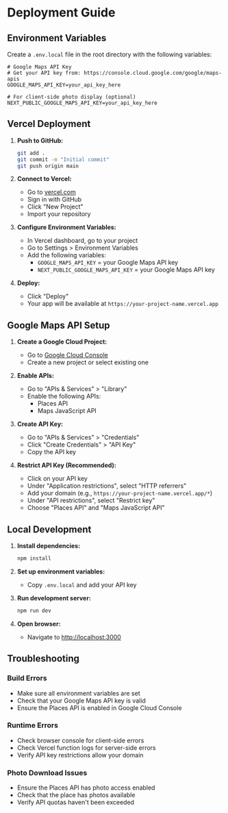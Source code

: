 # Deployment Guide

## Environment Variables

Create a `.env.local` file in the root directory with the following variables:

```env
# Google Maps API Key
# Get your API key from: https://console.cloud.google.com/google/maps-apis
GOOGLE_MAPS_API_KEY=your_api_key_here

# For client-side photo display (optional)
NEXT_PUBLIC_GOOGLE_MAPS_API_KEY=your_api_key_here
```

## Vercel Deployment

1. **Push to GitHub:**
   ```bash
   git add .
   git commit -m "Initial commit"
   git push origin main
   ```

2. **Connect to Vercel:**
   - Go to [vercel.com](https://vercel.com)
   - Sign in with GitHub
   - Click "New Project"
   - Import your repository

3. **Configure Environment Variables:**
   - In Vercel dashboard, go to your project
   - Go to Settings > Environment Variables
   - Add the following variables:
     - `GOOGLE_MAPS_API_KEY` = your Google Maps API key
     - `NEXT_PUBLIC_GOOGLE_MAPS_API_KEY` = your Google Maps API key

4. **Deploy:**
   - Click "Deploy"
   - Your app will be available at `https://your-project-name.vercel.app`

## Google Maps API Setup

1. **Create a Google Cloud Project:**
   - Go to [Google Cloud Console](https://console.cloud.google.com)
   - Create a new project or select existing one

2. **Enable APIs:**
   - Go to "APIs & Services" > "Library"
   - Enable the following APIs:
     - Places API
     - Maps JavaScript API

3. **Create API Key:**
   - Go to "APIs & Services" > "Credentials"
   - Click "Create Credentials" > "API Key"
   - Copy the API key

4. **Restrict API Key (Recommended):**
   - Click on your API key
   - Under "Application restrictions", select "HTTP referrers"
   - Add your domain (e.g., `https://your-project-name.vercel.app/*`)
   - Under "API restrictions", select "Restrict key"
   - Choose "Places API" and "Maps JavaScript API"

## Local Development

1. **Install dependencies:**
   ```bash
   npm install
   ```

2. **Set up environment variables:**
   - Copy `.env.local` and add your API key

3. **Run development server:**
   ```bash
   npm run dev
   ```

4. **Open browser:**
   - Navigate to [http://localhost:3000](http://localhost:3000)

## Troubleshooting

### Build Errors
- Make sure all environment variables are set
- Check that your Google Maps API key is valid
- Ensure the Places API is enabled in Google Cloud Console

### Runtime Errors
- Check browser console for client-side errors
- Check Vercel function logs for server-side errors
- Verify API key restrictions allow your domain

### Photo Download Issues
- Ensure the Places API has photo access enabled
- Check that the place has photos available
- Verify API quotas haven't been exceeded
